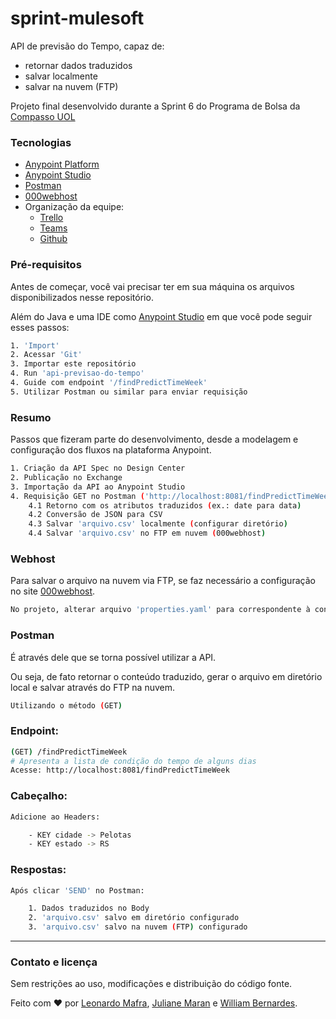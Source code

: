 # sprint-mulesoft
API de previsão do Tempo, capaz de:
- retornar dados traduzidos
- salvar localmente
- salvar na nuvem (FTP)
  

Projeto final desenvolvido durante a Sprint 6 do Programa de Bolsa da [Compasso UOL](https://compassouol.com/)

### Tecnologias
- [Anypoint Platform](https://anypoint.mulesoft.com/login/)
- [Anypoint Studio](https://www.mulesoft.com/platform/studio)
- [Postman](https://www.postman.com/downloads/)
- [000webhost](https://www.000webhost.com/)
- Organização da equipe:
  - [Trello](https://trello.com/)
  - [Teams](https://www.microsoft.com/pt-br/microsoft-teams/)
  - [Github](https://github.com/)

### Pré-requisitos

Antes de começar, você vai precisar ter em sua máquina os arquivos disponibilizados nesse repositório. 

Além do Java e uma IDE como [Anypoint Studio](https://www.mulesoft.com/platform/studio) em que você pode seguir esses passos:
```bash
1. 'Import'
2. Acessar 'Git'
3. Importar este repositório
4. Run 'api-previsao-do-tempo'
4. Guide com endpoint '/findPredictTimeWeek'
5. Utilizar Postman ou similar para enviar requisição
```
### Resumo
Passos que fizeram parte do desenvolvimento, desde a modelagem e configuração dos fluxos na plataforma Anypoint.

```bash
1. Criação da API Spec no Design Center
2. Publicação no Exchange
3. Importação da API ao Anypoint Studio
4. Requisição GET no Postman ('http://localhost:8081/findPredictTimeWeek')
    4.1 Retorno com os atributos traduzidos (ex.: date para data)
    4.2 Conversão de JSON para CSV
    4.3 Salvar 'arquivo.csv' localmente (configurar diretório)
    4.4 Salvar 'arquivo.csv' no FTP em nuvem (000webhost)
```

### Webhost
Para salvar o arquivo na nuvem via FTP, se faz necessário a configuração no site [000webhost](https://www.000webhost.com/).
```bash
No projeto, alterar arquivo 'properties.yaml' para correspondente à configuração nesse site
```

### Postman 
É através dele que se torna possível utilizar a API.

Ou seja, de fato retornar o conteúdo traduzido, gerar o arquivo em diretório local e salvar através do FTP na nuvem. 


```bash
Utilizando o método (GET)
```

### Endpoint:
```bash
(GET) /findPredictTimeWeek
# Apresenta a lista de condição do tempo de alguns dias
Acesse: http://localhost:8081/findPredictTimeWeek
```
### Cabeçalho:
```bash
Adicione ao Headers:

    - KEY cidade -> Pelotas
    - KEY estado -> RS
```
### Respostas:
```bash
Após clicar 'SEND' no Postman:

    1. Dados traduzidos no Body
    2. 'arquivo.csv' salvo em diretório configurado
    3. 'arquivo.csv' salvo na nuvem (FTP) configurado
```

---
### Contato e licença
Sem restrições ao uso, modificações e distribuição do código fonte.

Feito com ❤️ por [Leonardo Mafra](https://www.linkedin.com/in/leomafra/),  [Juliane Maran]() e [William Bernardes]().
